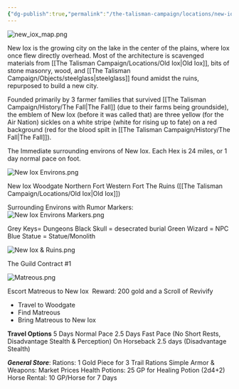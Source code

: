 ```yaml
---
{"dg-publish":true,"permalink":"/the-talisman-campaign/locations/new-iox/","noteIcon":""}
---
```


![new_iox_map.png](/img/user/The%20Talisman%20Campaign/Locations/new_iox_map.png)


New Iox is the growing city on the lake in the center of the plains, where Iox once flew directly overhead. Most of the architecture is scavenged materials from [[The Talisman Campaign/Locations/Old Iox\|Old Iox]], bits of stone masonry, wood, and [[The Talisman Campaign/Objects/steelglass\|steelglass]] found amidst the ruins, repurposed to build a new city. 

Founded primarily by 3 farmer families that survived [[The Talisman Campaign/History/The Fall\|The Fall]] (due to their farms being groundside), the emblem of New Iox (before it was called that) are three yellow (for the Air Nation) sickles on a white stripe (white for rising up to fate) on a red background (red for the blood spilt in [[The Talisman Campaign/History/The Fall\|The Fall]]).

The Immediate surrounding environs of New Iox. 
Each Hex is 24 miles, or 1 day normal pace on foot.


![New Iox Environs.png](/img/user/The%20Talisman%20Campaign/Locations/New%20Iox%20Environs.png)



New Iox
Woodgate 
Northern Fort
Western Fort
The Ruins ([[The Talisman Campaign/Locations/Old Iox\|Old Iox]])

Surrounding Environs with Rumor Markers:
![New Iox Environs Markers.png](/img/user/The%20Talisman%20Campaign/Locations/New%20Iox%20Environs%20Markers.png)

Grey Keys= Dungeons
Black Skull = desecrated burial
Green Wizard = NPC
Blue Statue = Statue/Monolith


![New Iox & Ruins.png](/img/user/The%20Talisman%20Campaign/Locations/New%20Iox%20&%20Ruins.png)



The Guild Contract #1

![Matreous.png](/img/user/The%20Talisman%20Campaign/NPCs/Matreous.png)

Escort Matreous to New Iox 
Reward: 200 gold and a Scroll of Revivify 
- Travel to Woodgate
- Find Matreous
- Bring Matreous to New Iox
  
**Travel Options**
	5 Days Normal Pace
	2.5 Days Fast Pace (No Short Rests, Disadvantage Stealth & Perception)
	On Horseback 2.5 days (Disadvantage Stealth)
	
***General Store***: 
	Rations: 1 Gold Piece for 3 Trail Rations
	Simple Armor & Weapons: Market Prices
	Health Potions: 25 GP for Healing Potion (2d4+2)
	Horse Rental: 10 GP/Horse for 7 Days